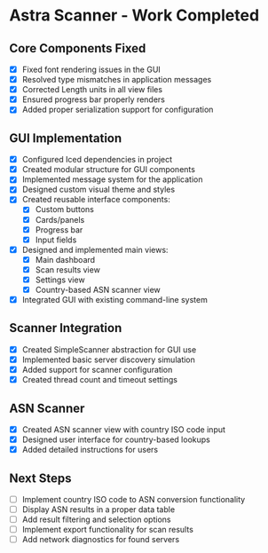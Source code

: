 # Astra Scanner - Work Completed

## Core Components Fixed
- [x] Fixed font rendering issues in the GUI
- [x] Resolved type mismatches in application messages
- [x] Corrected Length units in all view files
- [x] Ensured progress bar properly renders
- [x] Added proper serialization support for configuration

## GUI Implementation
- [x] Configured Iced dependencies in project
- [x] Created modular structure for GUI components
- [x] Implemented message system for the application
- [x] Designed custom visual theme and styles
- [x] Created reusable interface components:
  - [x] Custom buttons
  - [x] Cards/panels
  - [x] Progress bar
  - [x] Input fields
- [x] Designed and implemented main views:
  - [x] Main dashboard
  - [x] Scan results view
  - [x] Settings view
  - [x] Country-based ASN scanner view
- [x] Integrated GUI with existing command-line system

## Scanner Integration
- [x] Created SimpleScanner abstraction for GUI use
- [x] Implemented basic server discovery simulation
- [x] Added support for scanner configuration
- [x] Created thread count and timeout settings

## ASN Scanner
- [x] Created ASN scanner view with country ISO code input
- [x] Designed user interface for country-based lookups
- [x] Added detailed instructions for users

## Next Steps
- [ ] Implement country ISO code to ASN conversion functionality
- [ ] Display ASN results in a proper data table
- [ ] Add result filtering and selection options
- [ ] Implement export functionality for scan results
- [ ] Add network diagnostics for found servers 